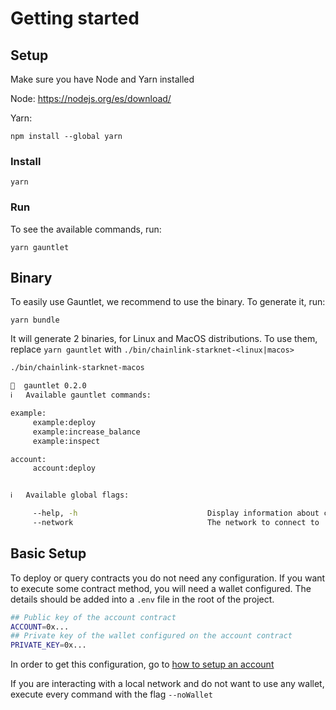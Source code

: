 # Getting started

## Setup

Make sure you have Node and Yarn installed

Node: https://nodejs.org/es/download/

Yarn:

```
npm install --global yarn
```

### Install

```
yarn
```

### Run

To see the available commands, run:

```
yarn gauntlet
```

## Binary

To easily use Gauntlet, we recommend to use the binary. To generate it, run:

```
yarn bundle
```

It will generate 2 binaries, for Linux and MacOS distributions. To use them, replace `yarn gauntlet` with `./bin/chainlink-starknet-<linux|macos>`

```bash
./bin/chainlink-starknet-macos

🧤  gauntlet 0.2.0
ℹ️   Available gauntlet commands:

example:
     example:deploy
     example:increase_balance
     example:inspect

account:
     account:deploy


ℹ️   Available global flags:

     --help, -h                             Display information about command usage
     --network                              The network to connect to
```

## Basic Setup

To deploy or query contracts you do not need any configuration. If you want to execute some contract method, you will need a wallet configured. The details should be added into a `.env` file in the root of the project.

```bash
## Public key of the account contract
ACCOUNT=0x...
## Private key of the wallet configured on the account contract
PRIVATE_KEY=0x...
```

In order to get this configuration, go to [how to setup an account](../../packages-ts/starknet-gauntlet-account/README.md#setup-an-account)

If you are interacting with a local network and do not want to use any wallet, execute every command with the flag `--noWallet`
